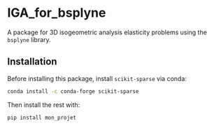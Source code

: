 # IGA_for_bsplyne

A package for 3D isogeometric analysis elasticity problems using the `bsplyne` library.

## Installation

Before installing this package, install `scikit-sparse` via conda:

```bash
conda install -c conda-forge scikit-sparse
```

Then install the rest with:

```bash
pip install mon_projet
```

